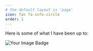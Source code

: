 ```yaml
---
# the default layout is 'page'
icon: fas fa-info-circle
order: 1
---
```


Here is some of what I have been up to:

<img src="https://tryhackme-badges.s3.amazonaws.com/gmatodias.png" alt="Your Image Badge" />




